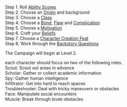 
Step 1. Roll [Ability Scores](https://skroxiousdm.github.io/SkroxiousDM/1.%20Start%20Here/Ability%20Scores) <br>
Step 2. Choose an [Origin](https://skroxiousdm.github.io/SkroxiousDM/2.%20Origins/Origin.md) and background<br>
Step 3. Choose a [Class](https://skroxiousdm.github.io/SkroxiousDM/3.Classes/Class)<br>
Step 4. Choose a [Bond](https://skroxiousdm.github.io/SkroxiousDM/1.%20Start%20Here/Bond), [Flaw](https://skroxiousdm.github.io/SkroxiousDM/1.%20Start%20Here/Flaw) and [Complication](https://skroxiousdm.github.io/SkroxiousDM/1.%20Start%20Here/Complication)<br>
Step 5. Choose a [Motivation](https://skroxiousdm.github.io/SkroxiousDM/1.%20Start%20Here/Motivation)<br>
Step 6. Craft your [Beliefs](https://skroxiousdm.github.io/SkroxiousDM/1.%20Start%20Here/Beliefs)<br>
Step 7. Choose a [Character Creation Feat](https://skroxiousdm.github.io/SkroxiousDM/4.Feats/Character%20Creation%20Feat)<br>
Step 8. Work through the [Backstory Questions](https://skroxiousdm.github.io/SkroxiousDM/1.%20Start%20Here/Backstory%20Questions)<br>

The Campaign will begin at Level 2.


each character should focus on two of the following roles.<br>
Scout: Scout out areas in advance <br>
Scholar: Gather or collect academic information <br>
Spy: Gather human intelligence <br>
Infiltrator: Get into hard to reach spaces<br>
Troubleshooter: Deal with tricky maneuvers or obstacles <br>
Face: Manipulate social encounters <br>
Muscle: Break through brute obstacles<br>
